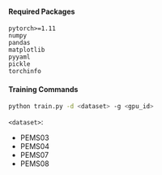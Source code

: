 #### Required Packages

```
pytorch>=1.11
numpy
pandas
matplotlib
pyyaml
pickle
torchinfo
```

#### Training Commands

```bash
python train.py -d <dataset> -g <gpu_id>
```

`<dataset>`:
- PEMS03
- PEMS04
- PEMS07
- PEMS08
